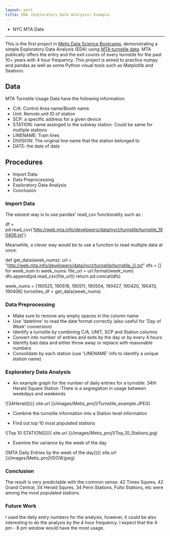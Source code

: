 ```yaml
---
layout: post
title: EDA (Exploratory Data Analysis) Example
---
```


* NYC MTA Data
-----

This is the first project in [Metis Data Science Bootcamp](www.thisismetis.com), demonstrating a simple Exploratory Data Analysis (EDA) using [MTA turnstile data](http://web.mta.info/developers/turnstile.html). MTA publically offers the entry and the exit counts of every turnstile for the past 10+ years with 4 hour frequency. This project is aimed to practice numpy and pandas as well as some Python visual tools such as Matplotlib and Seaborn.

## Data

MTA Turnstile Usage Data have the following information:

* C/A: Control Area name/Booth name. 
* Unit: Remote unit ID of station
* SCP: a specific address for a given device
* STATION: name assinged to the subway station. Could be same for multiple stations
* LINENAME: Train lines
* DIVISION: The original line name that the station belonged to
* DATE: the date of data


## Procedures

* Import Data
* Data Preprocessing
* Exploratory Data Analysis
* Conclusion


### Import Data

The easiest way is to use pandas' read_csv functionality such as :

df = pd.read_csv('http://web.mta.info/developers/data/nyct/turnstile/turnstile_190406.txt')

Meanwhile, a clever way would be to use a funciton to read multiple data at once:

def get_data(week_nums):
    url = "http://web.mta.info/developers/data/nyct/turnstile/turnstile_{}.txt"
    dfs = []
    for week_num in week_nums:
        file_url = url.format(week_num)
        dfs.append(pd.read_csv(file_url))
    return pd.concat(dfs)
        
week_nums = [190525, 190518, 190511, 190504, 190427, 190420, 190413, 190406]
turnstiles_df = get_data(week_nums)



### Data Preprocessing

* Make sure to remove any empty spaces in the column name
* Use 'datetime' to read the date format correctly (also useful for 'Day of Week' conversion)
* Identify a turnstile by combining C/A, UNIT, SCP and Station columns
* Convert into number of entries and exits by the day or by every 4 hours
* Identify bad data and either throw away or replace with reasonable numbers
* Consolidate by each station (use 'LINENAME' info to identify a unique station name)

### Exploratory Data Analysis

* An example graph for the number of daily entries for a turnstile: 34th Herald Square Station
 :There is a segregation in usage between weekdays and weekends

![34Herald]({{ site.url }}/images/Metis_proj1/Turnstile_example.JPEG)


* Combine the turnstile information into a Station level information

* Find out top 10 most populated stations

![Top 10 STATIONS]({{ site.url }}/images/Metis_proj1/Top_10_Stations.jpg)


* Examine the variance by the week of the day 

![MTA Daily Entries by the week of the day]({{ site.url }}/images/Metis_proj1/DOW.jpeg)


### Conclusion

The result is very predictable with the common sense: 42 Times Squres, 42 Grand Central, 34 Herald Squres, 34 Penn Stations, Fulto Stations, etc were among the most populated stations.

### Future Work

I used the daily entry numbers for the analysis, however, it could be also interesting to do the analysis by the 4 hour frequency. I expect that the 4 pm - 8 pm window would have the most usage.


